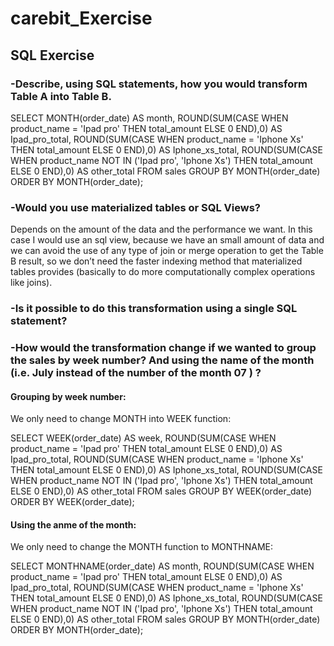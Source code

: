 # carebit_Exercise

## SQL Exercise

### -Describe, using SQL statements, how you would transform Table A into Table B. 

SELECT
MONTH(order_date) AS month,
ROUND(SUM(CASE WHEN product_name = 'Ipad pro' THEN total_amount ELSE 0 END),0) AS Ipad_pro_total,
ROUND(SUM(CASE WHEN product_name = 'Iphone Xs' THEN total_amount ELSE 0 END),0) AS Iphone_xs_total,
ROUND(SUM(CASE WHEN product_name NOT IN ('Ipad pro', 'Iphone Xs') THEN total_amount ELSE 0 END),0) AS other_total
FROM sales
GROUP BY MONTH(order_date)
ORDER BY MONTH(order_date);

### -Would you use materialized tables or SQL Views? 

Depends on the amount of the data and the performance we want. In this case I would use an sql view, because we have an small amount of data and we can avoid the use of any type of join or merge operation to get the Table B result, so we don’t need the faster indexing method that materialized tables provides (basically to do more computationally complex operations like joins).

### -Is it possible to do this transformation using a single SQL statement? 



### -How would the transformation change if we wanted to group the sales by week number? And using the name of the month (i.e. July instead of the number of the month 07 ) ?

#### Grouping by week number:

We only need to change MONTH into WEEK function:

SELECT
WEEK(order_date) AS week,
ROUND(SUM(CASE WHEN product_name = 'Ipad pro' THEN total_amount ELSE 0 END),0) AS Ipad_pro_total,
ROUND(SUM(CASE WHEN product_name = 'Iphone Xs' THEN total_amount ELSE 0 END),0) AS Iphone_xs_total,
ROUND(SUM(CASE WHEN product_name NOT IN ('Ipad pro', 'Iphone Xs') THEN total_amount ELSE 0 END),0) AS other_total
FROM sales
GROUP BY WEEK(order_date)
ORDER BY WEEK(order_date);

#### Using the anme of the month:

We only need to change the MONTH function to MONTHNAME:

SELECT
MONTHNAME(order_date) AS month,
ROUND(SUM(CASE WHEN product_name = 'Ipad pro' THEN total_amount ELSE 0 END),0) AS Ipad_pro_total,
ROUND(SUM(CASE WHEN product_name = 'Iphone Xs' THEN total_amount ELSE 0 END),0) AS Iphone_xs_total,
ROUND(SUM(CASE WHEN product_name NOT IN ('Ipad pro', 'Iphone Xs') THEN total_amount ELSE 0 END),0) AS other_total
FROM sales
GROUP BY MONTH(order_date)
ORDER BY MONTH(order_date);


